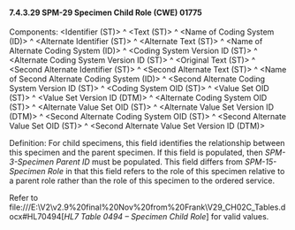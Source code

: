 #### 7.4.3.29 SPM-29 Specimen Child Role (CWE) 01775 

Components: &lt;Identifier (ST)> ^ &lt;Text (ST)> ^ &lt;Name of Coding System (ID)> ^ &lt;Alternate Identifier (ST)> ^ &lt;Alternate Text (ST)> ^ &lt;Name of Alternate Coding System (ID)> ^ &lt;Coding System Version ID (ST)> ^ &lt;Alternate Coding System Version ID (ST)> ^ &lt;Original Text (ST)> ^ &lt;Second Alternate Identifier (ST)> ^ &lt;Second Alternate Text (ST)> ^ &lt;Name of Second Alternate Coding System (ID)> ^ &lt;Second Alternate Coding System Version ID (ST)> ^ &lt;Coding System OID (ST)> ^ &lt;Value Set OID (ST)> ^ &lt;Value Set Version ID (DTM)> ^ &lt;Alternate Coding System OID (ST)> ^ &lt;Alternate Value Set OID (ST)> ^ &lt;Alternate Value Set Version ID (DTM)> ^ &lt;Second Alternate Coding System OID (ST)> ^ &lt;Second Alternate Value Set OID (ST)> ^ &lt;Second Alternate Value Set Version ID (DTM)>

Definition: For child specimens, this field identifies the relationship between this specimen and the parent specimen. If this field is populated, then _SPM-3-Specimen Parent ID_ must be populated. This field differs from _SPM-15-Specimen Role_ in that this field refers to the role of this specimen relative to a parent role rather than the role of this specimen to the ordered service.

Refer to file:///E:\V2\v2.9%20final%20Nov%20from%20Frank\V29_CH02C_Tables.docx#HL70494[_HL7 Table 0494 – Specimen Child Role_] for valid values.

